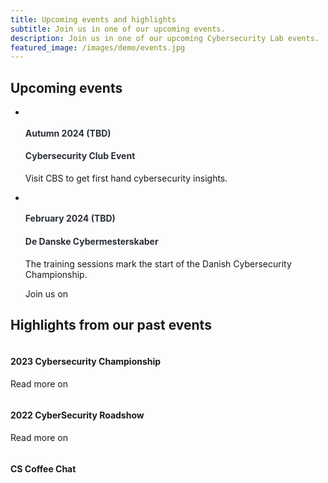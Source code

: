 ```yaml
---
title: Upcoming events and highlights
subtitle: Join us in one of our upcoming events.
description: Join us in one of our upcoming Cybersecurity Lab events.
featured_image: /images/demo/events.jpg
---
```


<head>
	<link rel="stylesheet" href="https://cdn.jsdelivr.net/npm/bootstrap@4.3.1/dist/css/bootstrap.min.css" integrity="sha384-ggOyR0iXCbMQv3Xipma34MD+dH/1fQ784/j6cY/iJTQUOhcWr7x9JvoRxT2MZw1T" crossorigin="anonymous">
	<link rel="stylesheet" href="{{ '/css/style.css' | relative_url }}">
</head>


<div class="container">
    <div class="row">
        <div class="col-lg-12 text-center mb-5">
            <h2 class="section-heading">Upcoming events</h2>
        </div>
    </div>
    <div class="row">
        <div class="col-lg-12">
            <ul class="timeline">
                <li>
                    <div class="timeline-image">
                        <img class="rounded-circle img-responsive" src="images/events/4.jpg" alt="">
                    </div>
                    <div class="timeline-panel">
                        <div class="timeline-heading">
                            <h4 style="color:rgb(42, 47, 54)">Autumn 2024 (TBD)</h4>
                            <h4 class="subheading" style="color:rgb(42, 47, 54)">Cybersecurity Club Event</h4>
                        </div>
                        <div class="timeline-body">
                            <p class="text-muted">Visit CBS to get first hand cybersecurity insights.</p>
                           	<!-- <p>
                           		Join us on
                           		<a href="#">
		                            <i class="fab fa-facebook"></i>
		                        </a>
		                    </p> -->
                        </div>
                    </div>
                </li>
                <li class="timeline-inverted">
                    <div class="timeline-image">
                        <img class="rounded-circle img-responsive" src="images/events/1.jpg" alt="">
                    </div>
                    <div class="timeline-panel">
                        <div class="timeline-heading">
                            <h4 style="color:rgb(42, 47, 54)">February 2024 (TBD)</h4>
                            <h4 class="subheading" style="color:rgb(42, 47, 54)">De Danske Cybermesterskaber</h4>
                        </div>
                        <div class="timeline-body">
                            <p class="text-muted">The training sessions mark the start of the Danish Cybersecurity Championship.</p>
                            <p>
                           		Join us on
                           		<a href="https://www.cybermesterskaberne.dk/">
		                            <i class="fas fa-globe"></i>
		                        </a>
		                    </p>
                        </div>
                    </div>
                </li>
                <!-- Uncomment the part below if more events should be added
                <li>
                    <div class="timeline-image">
                        <img class="rounded-circle img-responsive" src="images/events/2.jpg" alt="">
                    </div>
                    <div class="timeline-panel">
                        <div class="timeline-heading">
                            <h4 style="color:rgb(42, 47, 54)">Date</h4>
                            <h4 class="subheading" style="color:rgb(42, 47, 54)">Event Name</h4>
                        </div>
                        <div class="timeline-body">
                            <p class="text-muted">Event Description</p>
                            <p>
                           		Join us on
                           		<a href="link">
		                            <i class="fa-regular fa-globe"></i>
		                        </a>
		                    </p>
                        </div>
                    </div>
                </li>
                <li class="timeline-inverted">
                    <div class="timeline-image">
                        <img class="rounded-circle img-responsive" src="images/events/3.jpg" alt="">
                    </div>
                    <div class="timeline-panel">
                        <div class="timeline-heading">
                            <h4 style="color:rgb(42, 47, 54)">Date</h4>
                            <h4 class="subheading" style="color:rgb(42, 47, 54)">Event Name</h4>
                        </div>
                        <div class="timeline-body">
                            <p class="text-muted">Event Description</p>
                            <p>
                           		Join us on
                           		<a href="link">
		                            <i class="fab fa-facebook"></i>
		                        </a>
		                    </p>
                        </div>
                    </div>
                </li>
                -->
            </ul>
        </div>
    </div>
</div>

<div class="container mt-5">
    <div class="row">
        <div class="col-lg-12 text-center mb-3">
            <h2 class="section-heading">Highlights from our past events</h2>
        </div>
    </div>
    <div class="row">
        <div class="col-sm-4">
            <div class="team-member m-4">
                <img src="images/events/2.jpg" class="img-responsive rounded-circle" alt="">
                <h4 class="mt-3 text-center">2023 Cybersecurity Championship</h4>
                <p class="text-center">
               		Read more on
               		<a href="https://www.cybermesterskaberne.dk/landsholdet/">
                        <i class="fas fa-globe"></i>
                    </a>
                </p>
            </div>
        </div>
         <div class="col-sm-4">
            <div class="team-member m-4">
                <img src="images/events/1.jpg" class="img-responsive rounded-circle" alt="">
                <h4 class="mt-3 text-center">2022 CyberSecurity Roadshow</h4>
                <p class="text-center">
               		Read more on
               		<a href="https://www.cyberskills.dk/roadshow/">
                        <i class="fas fa-globe"></i>
                    </a>
                </p>
            </div>
        </div>
         <div class="col-sm-4">
            <div class="team-member m-4">
                <img src="images/events/4.jpg" class="img-responsive rounded-circle" alt="">
                <h4 class="mt-3 text-center">CS Coffee Chat</h4>
                <!-- <p class="text-center">
               		Read more on
               		<a href="#">
                        <i class="fab fa-linkedin"></i>
                    </a>
                </p> -->
            </div>
        </div>
    </div>
</div>
